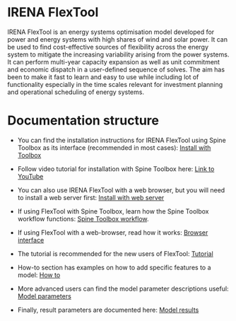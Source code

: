# IRENA FlexTool

IRENA FlexTool is an energy systems optimisation model developed for power and energy systems with high shares of wind and solar power. It can be used to find cost-effective sources of flexibility across the energy system to mitigate the increasing variability arising from the power systems. It can perform multi-year capacity expansion as well as unit commitment and economic dispatch in a user-defined sequence of solves. The aim has been to make it fast to learn and easy to use while including lot of functionality especially in the time scales relevant for investment planning and operational scheduling of energy systems.

# Documentation structure

- You can find the installation instructions for IRENA FlexTool using Spine Toolbox as its interface (recommended in most cases): [Install with Toolbox](https://irena-flextool.github.io/flextool/install_toolbox/)
- Follow video tutorial for installation with Spine Toolbox here: [Link to YouTube](https://youtu.be/N3qB0rzxPYw)
- You can also use IRENA FlexTool with a web browser, but you will need to install a web server first: [Install with web server](https://irena-flextool.github.io/flextool/install_web_interface/)

- If using FlexTool with Spine Toolbox, learn how the Spine Toolbox workflow functions: [Spine Toolbox workflow](https://irena-flextool.github.io/flextool/spine_toolbox).
- If using FlexTool with a web-browser, read how it works: [Browser interface](https://irena-flextool.github.io/flextool/browser_interface)

- The tutorial is recommended for the new users of FlexTool: [Tutorial](https://irena-flextool.github.io/flextool/tutorial)
- How-to section has examples on how to add specific features to a model: [How to](https://irena-flextool.github.io/flextool/how_to)
- More advanced users can find the model parameter descriptions useful: [Model parameters](https://irena-flextool.github.io/flextool/reference)
- Finally, result parameters are documented here: [Model results](https://irena-flextool.github.io/flextool/results)

